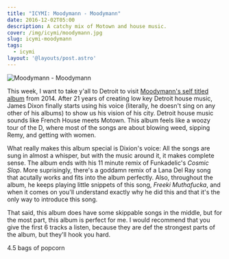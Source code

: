 ```yaml
---
title: "ICYMI: Moodymann - Moodymann"
date: 2016-12-02T05:00
description: A catchy mix of Motown and house music.
cover: /img/icymi/moodymann.jpg
slug: icymi-moodymann
tags:
  - icymi
layout: '@layouts/post.astro'
---
```


![Moodymann - Moodymann][1]

This week, I want to take y'all to Detroit to visit [Moodymann's self titled album][2] from 2014. After 21 years of
creating low key Detroit house music, James Dixon finally starts using his voice (literally, he doesn't sing on any
other of his albums) to show us his vision of his city. Detroit house music sounds like French House meets Motown. This
album feels like a woozy tour of the D, where most of the songs are about blowing weed, sipping Remy, and getting with
women.

What really makes this album special is Dixion's voice: All the songs are sung in almost a whisper, but with the music
around it, it makes complete sense. The album ends with his 11 minute remix of Funkadelic's *Cosmic Slop*. More
suprisingly, there's a goddamn remix of a Lana Del Ray song that acutally works and fits into the album perfectly. Also,
throughout the album, he keeps playing little snippets of this song, *Freeki Muthafucka*, and when it comes on you'll
understand exactly why he did this and that it's the only way to introduce this song.

That said, this album does have some skippable songs in the middle, but for the most part, this album is perfect for me.
I would recommend that you give the first 6 tracks a listen, because they are def the strongest parts of the album, but
they'll hook you hard.

4.5 bags of popcorn

[1]: /img/icymi/moodymann.jpg
[2]: https://open.spotify.com/album/61sGO58ljdDgD4Mn6Bcj3P
